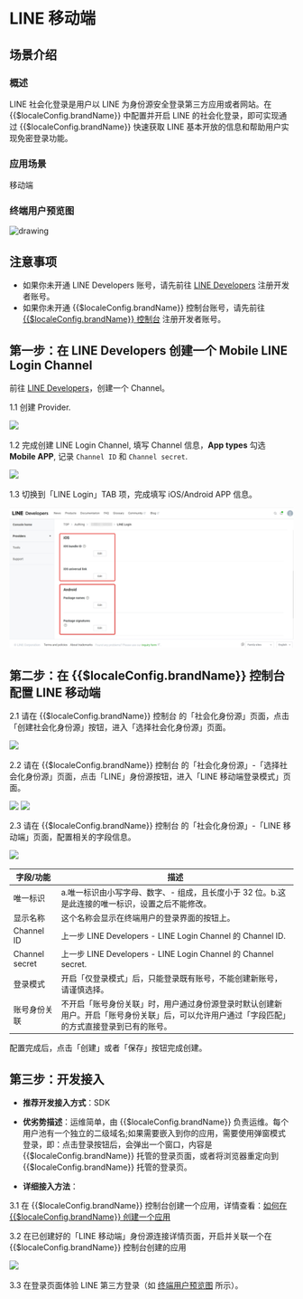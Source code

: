 # LINE 移动端

<LastUpdated/>

## 场景介绍

### 概述

LINE 社会化登录是用户以 LINE 为身份源安全登录第三方应用或者网站。在 {{$localeConfig.brandName}} 中配置并开启 LINE 的社会化登录，即可实现通过 {{$localeConfig.brandName}} 快速获取 LINE 基本开放的信息和帮助用户实现免密登录功能。

### 应用场景

移动端

### 终端用户预览图

<img src="./images/line_1.png" alt="drawing" width="500"/>

## 注意事项

- 如果你未开通 LINE Developers 账号，请先前往 [LINE Developers](https://developers.line.biz/console/profile) 注册开发者账号。
- 如果你未开通 {{$localeConfig.brandName}} 控制台账号，请先前往 [{{$localeConfig.brandName}} 控制台](https://authing.cn/) 注册开发者账号。

## 第一步：在 LINE Developers 创建一个 Mobile LINE Login Channel

前往 [LINE Developers](https://developers.line.biz/console/)，创建一个 Channel。

1.1 创建 Provider.

![](./images/create-provider.png)

1.2 完成创建 LINE Login Channel, 填写 Channel 信息，**App types** 勾选 **Mobile APP**, 记录 `Channel ID` 和 `Channel secret`.

![](./images/create-line-login-channel.png)

1.3 切换到「LINE Login」TAB 项，完成填写 iOS/Android APP 信息。

![](./images/mobile-package-info.png)

## 第二步：在 {{$localeConfig.brandName}} 控制台配置 LINE 移动端

2.1 请在 {{$localeConfig.brandName}}  控制台 的「社会化身份源」页面，点击「创建社会化身份源」按钮，进入「选择社会化身份源」页面。

<img src="./images/line_3.png" >

2.2 请在  {{$localeConfig.brandName}}  控制台 的「社会化身份源」-「选择社会化身份源」页面，点击「LINE」身份源按钮，进入「LINE 移动端登录模式」页面。

<img src="./images/line_4.png" >

<img src="./images/line_5.png" >

2.3 请在  {{$localeConfig.brandName}}  控制台 的「社会化身份源」-「LINE 移动端」页面，配置相关的字段信息。

<img src="./images/line_6.png" >

| 字段/功能         | 描述                                                                      |
|---------------|-------------------------------------------------------------------------|
| 唯一标识          | a.唯一标识由小写字母、数字、- 组成，且长度小于 32 位。b.这是此连接的唯一标识，设置之后不能修改。                   |
| 显示名称          | 这个名称会显示在终端用户的登录界面的按钮上。                                                  |
| Channel ID    | 上一步 LINE Developers - LINE Login Channel 的 Channel ID.                  |
| Channel secret | 上一步 LINE Developers - LINE Login Channel 的 Channel secret.                                 |
| 登录模式          | 开启「仅登录模式」后，只能登录既有账号，不能创建新账号，请谨慎选择。                                      |
| 账号身份关联 | 不开启「账号身份关联」时，用户通过身份源登录时默认创建新用户。开启「账号身份关联」后，可以允许用户通过「字段匹配」的方式直接登录到已有的账号。 |

配置完成后，点击「创建」或者「保存」按钮完成创建。

## 第三步：开发接入

- **推荐开发接入方式**：SDK

- **优劣势描述**：运维简单，由 {{$localeConfig.brandName}} 负责运维。每个用户池有一个独立的二级域名;如果需要嵌入到你的应用，需要使用弹窗模式登录，即：点击登录按钮后，会弹出一个窗口，内容是 {{$localeConfig.brandName}} 托管的登录页面，或者将浏览器重定向到 {{$localeConfig.brandName}} 托管的登录页。

- **详细接入方法**：
  

3.1 在 {{$localeConfig.brandName}} 控制台创建一个应用，详情查看：[如何在 {{$localeConfig.brandName}} 创建一个应用](/guides/app-new/create-app/create-app.md)

3.2 在已创建好的「LINE 移动端」身份源连接详情页面，开启并关联一个在 {{$localeConfig.brandName}} 控制台创建的应用

<img src="./images/line_7.png" >

3.3 在登录页面体验 LINE 第三方登录（如 [终端用户预览图](#终端用户预览图) 所示）。
